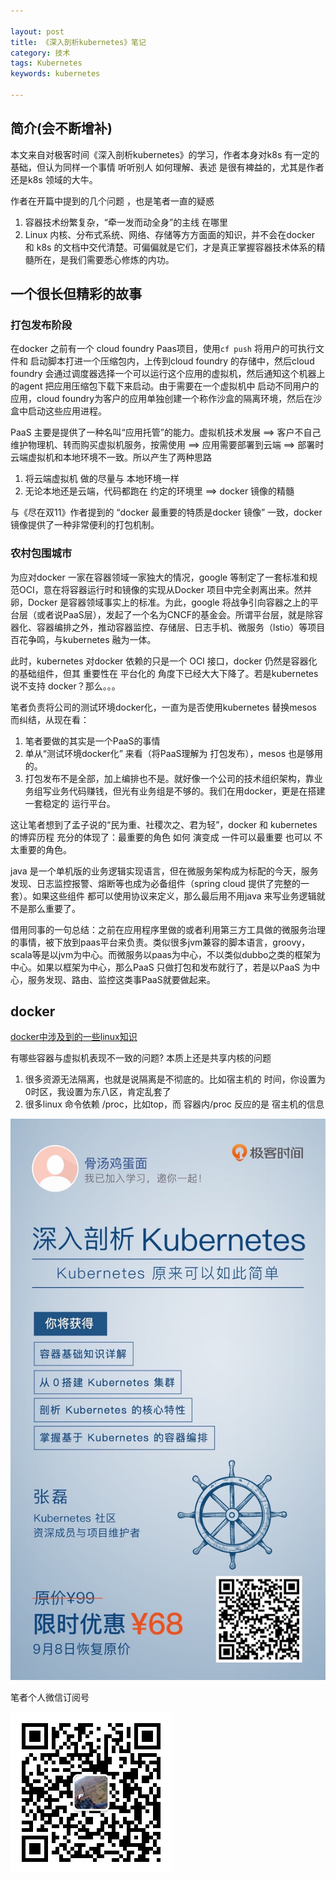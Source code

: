```yaml
---

layout: post
title: 《深入剖析kubernetes》笔记
category: 技术
tags: Kubernetes
keywords: kubernetes 

---
```


## 简介(会不断增补)

本文来自对极客时间《深入剖析kubernetes》的学习，作者本身对k8s 有一定的基础，但认为同样一个事情 听听别人 如何理解、表述 是很有裨益的，尤其是作者 还是k8s 领域的大牛。

作者在开篇中提到的几个问题 ，也是笔者一直的疑惑

1. 容器技术纷繁复杂，“牵一发而动全身”的主线 在哪里
2. Linux 内核、分布式系统、网络、存储等方方面面的知识，并不会在docker 和 k8s 的文档中交代清楚。可偏偏就是它们，才是真正掌握容器技术体系的精髓所在，是我们需要悉心修炼的内功。

## 一个很长但精彩的故事

### 打包发布阶段

在docker 之前有一个 cloud foundry Paas项目，使用`cf push` 将用户的可执行文件和 启动脚本打进一个压缩包内，上传到cloud foundry 的存储中，然后cloud foundry 会通过调度器选择一个可以运行这个应用的虚拟机，然后通知这个机器上的agent 把应用压缩包下载下来启动。由于需要在一个虚拟机中 启动不同用户的应用，cloud foundry为客户的应用单独创建一个称作沙盒的隔离环境，然后在沙盒中启动这些应用进程。

PaaS 主要是提供了一种名叫“应用托管”的能力。虚拟机技术发展 ==> 客户不自己维护物理机、转而购买虚拟机服务，按需使用 ==> 应用需要部署到云端 ==> 部署时云端虚拟机和本地环境不一致。所以产生了两种思路

1. 将云端虚拟机 做的尽量与 本地环境一样
2. 无论本地还是云端，代码都跑在 约定的环境里 ==> docker 镜像的精髓

与《尽在双11》作者提到的 “docker 最重要的特质是docker 镜像” 一致，docker 镜像提供了一种非常便利的打包机制。

### 农村包围城市

为应对docker 一家在容器领域一家独大的情况，google 等制定了一套标准和规范OCI，意在将容器运行时和镜像的实现从Docker 项目中完全剥离出来。然并卵，Docker 是容器领域事实上的标准。为此，google 将战争引向容器之上的平台层（或者说PaaS层），发起了一个名为CNCF的基金会。所谓平台层，就是除容器化、容器编排之外，推动容器监控、存储层、日志手机、微服务（lstio）等项目百花争鸣，与kubernetes 融为一体。

此时，kubernetes 对docker 依赖的只是一个 OCI 接口，docker 仍然是容器化的基础组件，但其 重要性在 平台化的 角度下已经大大下降了。若是kubernetes 说不支持 docker？那么。。。

笔者负责将公司的测试环境docker化，一直为是否使用kubernetes 替换mesos 而纠结，从现在看：

1. 笔者要做的其实是一个PaaS的事情
1. 单从“测试环境docker化” 来看（将PaaS理解为 打包发布），mesos 也是够用的。
2. 打包发布不是全部，加上编排也不是。就好像一个公司的技术组织架构，靠业务组写业务代码赚钱，但光有业务组是不够的。我们在用docker，更是在搭建一套稳定的 运行平台。

这让笔者想到了孟子说的“民为重、社稷次之、君为轻”，docker 和 kubernetes 的博弈历程 充分的体现了：最重要的角色 如何 演变成 一件可以最重要 也可以 不太重要的角色。

java 是一个单机版的业务逻辑实现语言，但在微服务架构成为标配的今天，服务发现、日志监控报警、熔断等也成为必备组件（spring cloud 提供了完整的一套）。如果这些组件 都可以使用协议来定义，那么最后用不用java 来写业务逻辑就不是那么重要了。

借用同事的一句总结：之前在应用程序里做的或者利用第三方工具做的微服务治理的事情，被下放到paas平台来负责。类似很多jvm兼容的脚本语言，groovy，scala等是以jvm为中心。而微服务以paas为中心，不以类似dubbo之类的框架为中心。如果以框架为中心，那么PaaS 只做打包和发布就行了，若是以PaaS 为中心，服务发现、路由、监控这类事PaaS就要做起来。


## docker

[docker中涉及到的一些linux知识](http://qiankunli.github.io/2016/12/02/linux_docker.html)

有哪些容器与虚拟机表现不一致的问题? 本质上还是共享内核的问题

1. 很多资源无法隔离，也就是说隔离是不彻底的。比如宿主机的 时间，你设置为0时区，我设置为东八区，肯定乱套了
2. 很多linux 命令依赖 /proc，比如top，而 容器内/proc 反应的是 宿主机的信息


![](/public/upload/kubernetes/parse_k8s_ad.JPG)

笔者个人微信订阅号

![](/public/upload/qrcode_for_gh.jpg)
